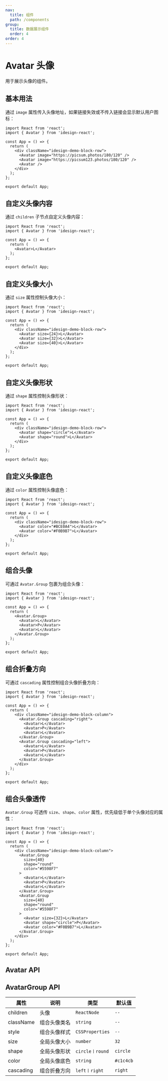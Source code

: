 ```yaml
---
nav:
  title: 组件
  path: /components
group:
  title: 数据展示组件
  order: 4
order: 4
---
```


# Avatar 头像

用于展示头像的组件。

## 基本用法

通过 `image` 属性传入头像地址，如果链接失效或不传入链接会显示默认用户图标：

```tsx
import React from 'react';
import { Avatar } from 'idesign-react';

const App = () => {
  return (
    <div className="idesign-demo-block-row">
      <Avatar image="https://picsum.photos/180/120" />
      <Avatar image="https://picsum123.photos/180/120" />
      <Avatar />
    </div>
  );
};

export default App;
```

## 自定义头像内容

通过 `children` 子节点自定义头像内容：

```tsx
import React from 'react';
import { Avatar } from 'idesign-react';

const App = () => {
  return (
    <Avatar>L</Avatar>
  );
};

export default App;
```

## 自定义头像大小

通过 `size` 属性控制头像大小：

```tsx
import React from 'react';
import { Avatar } from 'idesign-react';

const App = () => {
  return (
    <div className="idesign-demo-block-row">
      <Avatar size={24}>L</Avatar>
      <Avatar size={32}>L</Avatar>
      <Avatar size={40}>L</Avatar>
    </div>
  );
};

export default App;
```

## 自定义头像形状

通过 `shape` 属性控制头像形状：

```tsx
import React from 'react';
import { Avatar } from 'idesign-react';

const App = () => {
  return (
    <div className="idesign-demo-block-row">
      <Avatar shape="circle">L</Avatar>
      <Avatar shape="round">L</Avatar>
    </div>
  );
};

export default App;
```

## 自定义头像底色

通过 `color` 属性控制头像底色：

```tsx
import React from 'react';
import { Avatar } from 'idesign-react';

const App = () => {
  return (
    <div className="idesign-demo-block-row">
      <Avatar color="#BCE0A4">L</Avatar>
      <Avatar color="#F0B9B7">L</Avatar>
    </div>
  );
};

export default App;
```

## 组合头像

可通过 `Avatar.Group` 包裹为组合头像：

```tsx
import React from 'react';
import { Avatar } from 'idesign-react';

const App = () => {
  return (
    <Avatar.Group>
      <Avatar>L</Avatar>
      <Avatar>P</Avatar>
      <Avatar>L</Avatar>
    </Avatar.Group>
  );
};

export default App;
```

## 组合折叠方向

可通过 `cascading` 属性控制组合头像折叠方向：

```tsx
import React from 'react';
import { Avatar } from 'idesign-react';

const App = () => {
  return (
    <div className="idesign-demo-block-column">
      <Avatar.Group cascading="right">
        <Avatar>L</Avatar>
        <Avatar>P</Avatar>
        <Avatar>L</Avatar>
      </Avatar.Group>
      <Avatar.Group cascading="left">
        <Avatar>L</Avatar>
        <Avatar>P</Avatar>
        <Avatar>L</Avatar>
      </Avatar.Group>
    </div>
  );
};

export default App;
```

## 组合头像透传

`Avatar.Group` 可透传 `size`、`shape`、`color` 属性，优先级低于单个头像对应的属性：

```tsx
import React from 'react';
import { Avatar } from 'idesign-react';

const App = () => {
  return (
    <div className="idesign-demo-block-column">
      <Avatar.Group
        size={40}
        shape="round"
        color="#5598F7"
      >
        <Avatar>L</Avatar>
        <Avatar>P</Avatar>
        <Avatar>L</Avatar>
      </Avatar.Group>
      <Avatar.Group
        size={40}
        shape="round"
        color="#5598F7"
      >
        <Avatar size={32}>L</Avatar>
        <Avatar shape="circle">P</Avatar>
        <Avatar color="#F0B9B7">L</Avatar>
      </Avatar.Group>
    </div>
  );
};

export default App;
```

## Avatar API

<API hideTitle />

## AvatarGroup API

| 属性      | 说明         | 类型            | 默认值    |
| --------- | ------------ | --------------- | --------- |
| children  | 头像         | `ReactNode`     | `--`        |
| className | 组合头像类名 | `string`        | `--`        |
| style     | 组合头像样式 | `CSSProperties` | `--`        |
| size      | 全局头像大小 | `number`        | `32`      |
| shape     | 全局头像形状 | `circle〡round` | `circle`  |
| color     | 全局头像底色 | `string`        | `#c1c4cb` |
| cascading | 组合折叠方向 | `left〡right`   | `right`   |
